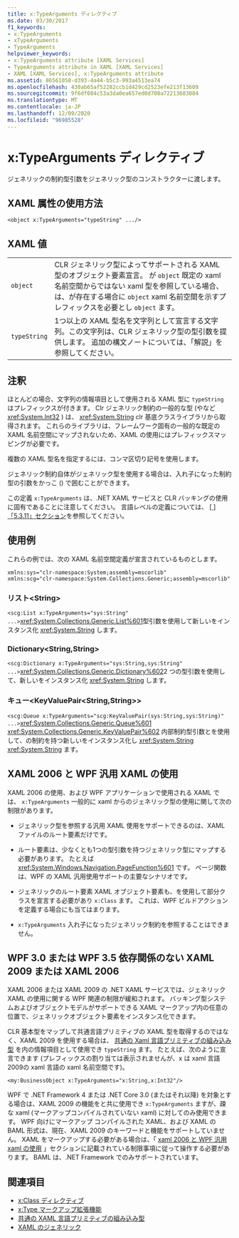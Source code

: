 ```yaml
---
title: x:TypeArguments ディレクティブ
ms.date: 03/30/2017
f1_keywords:
- x:TypeArguments
- xTypeArguments
- TypeArguments
helpviewer_keywords:
- x:TypeArguments attribute [XAML Services]
- TypeArguments attribute in XAML [XAML Services]
- XAML [XAML Services], x:TypeArguments attribute
ms.assetid: 86561058-d393-4a44-b5c3-993a4513ea74
ms.openlocfilehash: 430ab65af52282ccb1d429cd2523efe213f13609
ms.sourcegitcommit: 9f6df084c53a3da0ea657ed0d708a72213683084
ms.translationtype: MT
ms.contentlocale: ja-JP
ms.lasthandoff: 12/09/2020
ms.locfileid: "96985528"
---
```

# <a name="xtypearguments-directive"></a>x:TypeArguments ディレクティブ

ジェネリックの制約型引数をジェネリック型のコンストラクターに渡します。

## <a name="xaml-attribute-usage"></a>XAML 属性の使用方法

```xaml
<object x:TypeArguments="typeString" .../>
```

## <a name="xaml-values"></a>XAML 値

|||
|-|-|
|`object`|CLR ジェネリック型によってサポートされる XAML 型のオブジェクト要素宣言。 が `object` 既定の xaml 名前空間からではない xaml 型を参照している場合、は、が存在する場合に `object` xaml 名前空間を示すプレフィックスを必要とし `object` ます。|
|`typeString`|1つ以上の XAML 型名を文字列として宣言する文字列。この文字列は、CLR ジェネリック型の型引数を提供します。 追加の構文ノートについては、「解説」を参照してください。|

## <a name="remarks"></a>注釈

ほとんどの場合、文字列の情報項目として使用される XAML 型に `typeString` はプレフィックスが付きます。 Clr ジェネリック制約の一般的な型 (やなど <xref:System.Int32> ) は、 <xref:System.String> clr 基底クラスライブラリから取得されます。 これらのライブラリは、フレームワーク固有の一般的な既定の XAML 名前空間にマップされないため、XAML の使用にはプレフィックスマッピングが必要です。

複数の XAML 型名を指定するには、コンマ区切り記号を使用します。

ジェネリック制約自体がジェネリック型を使用する場合は、入れ子になった制約型の引数をかっこ () で囲むことができます。

この定義 `x:TypeArguments` は、.NET XAML サービスと CLR バッキングの使用に固有であることに注意してください。 言語レベルの定義については、 [ \[ \] 「5.3.11」セクション](/previous-versions/msp-n-p/ff650760(v=pandp.10))を参照してください。

## <a name="usage-examples"></a>使用例

これらの例では、次の XAML 名前空間定義が宣言されているものとします。

```xaml
xmlns:sys="clr-namespace:System;assembly=mscorlib"
xmlns:scg="clr-namespace:System.Collections.Generic;assembly=mscorlib"
```

### <a name="liststring"></a>リスト\<String>

`<scg:List x:TypeArguments="sys:String" ...>`<xref:System.Collections.Generic.List%601>型引数を使用して新しいをインスタンス化 <xref:System.String> します。

### <a name="dictionarystringstring"></a>Dictionary\<String,String>

`<scg:Dictionary x:TypeArguments="sys:String,sys:String" ...>`<xref:System.Collections.Generic.Dictionary%602>2 つの型引数を使用して、新しいをインスタンス化 <xref:System.String> します。

### <a name="queuekeyvaluepairstringstring"></a>キュー<KeyValuePair\<String,String>>

`<scg:Queue x:TypeArguments="scg:KeyValuePair(sys:String,sys:String)" ...>`<xref:System.Collections.Generic.Queue%601> <xref:System.Collections.Generic.KeyValuePair%602> 内部制約型引数とを使用して、の制約を持つ新しいをインスタンス化し <xref:System.String> <xref:System.String> ます。

## <a name="xaml-2006-and-wpf-generic-xaml-usages"></a>XAML 2006 と WPF 汎用 XAML の使用

XAML 2006 の使用、および WPF アプリケーションで使用される XAML では、 `x:TypeArguments` 一般的に xaml からのジェネリック型の使用に関して次の制限があります。

- ジェネリック型を参照する汎用 XAML 使用をサポートできるのは、XAML ファイルのルート要素だけです。

- ルート要素は、少なくとも1つの型引数を持つジェネリック型にマップする必要があります。 たとえば <xref:System.Windows.Navigation.PageFunction%601> です。 ページ関数は、WPF の XAML 汎用使用サポートの主要なシナリオです。

- ジェネリックのルート要素 XAML オブジェクト要素も、を使用して部分クラスを宣言する必要があり `x:Class` ます。 これは、WPF ビルドアクションを定義する場合にも当てはまります。

- `x:TypeArguments` 入れ子になったジェネリック制約を参照することはできません。

## <a name="xaml-2009-or-xaml-2006-with-no-wpf-30-or-wpf-35-dependency"></a>WPF 3.0 または WPF 3.5 依存関係のない XAML 2009 または XAML 2006

XAML 2006 または XAML 2009 の .NET XAML サービスでは、ジェネリック XAML の使用に関する WPF 関連の制限が緩和されます。 バッキング型システムおよびオブジェクトモデルがサポートできる XAML マークアップ内の任意の位置で、ジェネリックオブジェクト要素をインスタンス化できます。

CLR 基本型をマップして共通言語プリミティブの XAML 型を取得するのではなく、XAML 2009 を使用する場合は、 [共通の Xaml 言語プリミティブの組み込み型](types-for-primitives.md) を内の情報項目として使用でき `typeString` ます。 たとえば、次のように宣言できます (プレフィックスの割り当ては表示されませんが、x は xaml 言語2009の xaml 言語の xaml 名前空間です)。

```xaml
<my:BusinessObject x:TypeArguments="x:String,x:Int32"/>
```

WPF で .NET Framework 4 または .NET Core 3.0 (またはそれ以降) を対象とする場合は、XAML 2009 の機能をと共に使用でき `x:TypeArguments` ますが、疎な xaml (マークアップコンパイルされていない xaml) に対してのみ使用できます。 WPF 向けにマークアップ コンパイルされた XAML、および XAML の BAML 形式は、現在、XAML 2009 のキーワードと機能をサポートしていません。 XAML をマークアップする必要がある場合は、「 [xaml 2006 と WPF 汎用 xaml の使用](#xaml-2006-and-wpf-generic-xaml-usages) 」セクションに記載されている制限事項に従って操作する必要があります。 BAML は、.NET Framework でのみサポートされています。

## <a name="see-also"></a>関連項目

- [x:Class ディレクティブ](xclass-directive.md)
- [x:Type マークアップ拡張機能](xtype-markup-extension.md)
- [共通の XAML 言語プリミティブの組み込み型](types-for-primitives.md)
- [XAML のジェネリック](generics.md)
